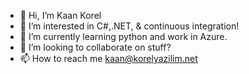 - 👋 Hi, I’m Kaan Korel
- 👀 I’m interested in C#,.NET, & continuous integration!
- 🌱 I’m currently learning python and work in Azure.
- 💞️ I’m looking to collaborate on stuff?
- 📫 How to reach me kaan@korelyazilim.net

<!---
korelsoftware/korelsoftware is a ✨ special ✨ repository because its `README.md` (this file) appears on your GitHub profile.
You can click the Preview link to take a look at your changes.
--->

